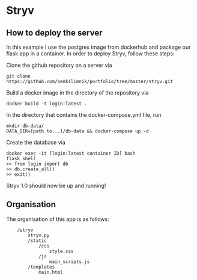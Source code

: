 # Stryv

## How to deploy the server
In this example I use the postgres image from dockerhub and package our flask app in a container. In order to deploy Stryv, follow these steps:

Clone the github repository on a server via

```
git clone https://github.com/benkilimnik/portfolio/tree/master/stryv.git

```

Build a docker image in the directory of the repository via

```
docker build -t login:latest .
```

In the directory that contains the docker-compose.yml file, run

```
mkdir db-data/
DATA_DIR=[path to...]/db-data && docker-compose up -d
```

Create the database via

```
docker exec -it [login:latest container ID] bash
flask shell
>> from login import db
>> db.create_all()
>> exit()

```
Stryv 1.0 should now be up and running!

## Organisation

The organisation of this app is as follows:
```
    /stryv
        stryv.py
        /static
            /css
                style.css
            /js
                main_scripts.js
        /templates
            main.html
```
